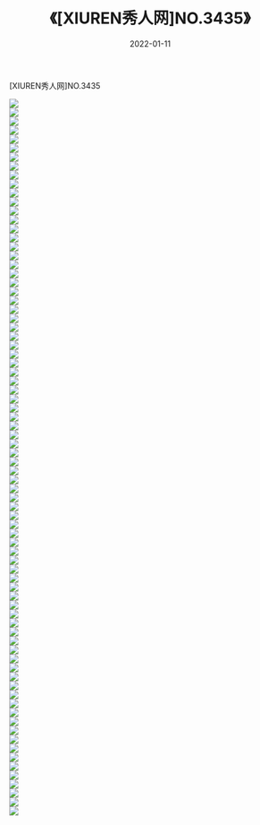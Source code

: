 ﻿---
layout: post
title:  《[XIUREN秀人网]NO.3435》
date:   2022-01-11
img: http://pic.660000.xyz/1:/秀人网/秀人网第04部分/[XIUREN秀人网]NO.3435/000.jpg
categories: [美女, 清纯, 唯美]
---

[XIUREN秀人网]NO.3435

 ![](http://pic.660000.xyz/1:/秀人网/秀人网第04部分/[XIUREN秀人网]NO.3435/001.jpg) <br>![](http://pic.660000.xyz/1:/秀人网/秀人网第04部分/[XIUREN秀人网]NO.3435/002.jpg) <br>![](http://pic.660000.xyz/1:/秀人网/秀人网第04部分/[XIUREN秀人网]NO.3435/003.jpg) <br>![](http://pic.660000.xyz/1:/秀人网/秀人网第04部分/[XIUREN秀人网]NO.3435/004.jpg) <br>![](http://pic.660000.xyz/1:/秀人网/秀人网第04部分/[XIUREN秀人网]NO.3435/005.jpg) <br>![](http://pic.660000.xyz/1:/秀人网/秀人网第04部分/[XIUREN秀人网]NO.3435/006.jpg) <br>![](http://pic.660000.xyz/1:/秀人网/秀人网第04部分/[XIUREN秀人网]NO.3435/007.jpg) <br>![](http://pic.660000.xyz/1:/秀人网/秀人网第04部分/[XIUREN秀人网]NO.3435/008.jpg) <br>![](http://pic.660000.xyz/1:/秀人网/秀人网第04部分/[XIUREN秀人网]NO.3435/009.jpg) <br>![](http://pic.660000.xyz/1:/秀人网/秀人网第04部分/[XIUREN秀人网]NO.3435/010.jpg) <br>![](http://pic.660000.xyz/1:/秀人网/秀人网第04部分/[XIUREN秀人网]NO.3435/011.jpg) <br>![](http://pic.660000.xyz/1:/秀人网/秀人网第04部分/[XIUREN秀人网]NO.3435/012.jpg) <br>![](http://pic.660000.xyz/1:/秀人网/秀人网第04部分/[XIUREN秀人网]NO.3435/013.jpg) <br>![](http://pic.660000.xyz/1:/秀人网/秀人网第04部分/[XIUREN秀人网]NO.3435/014.jpg) <br>![](http://pic.660000.xyz/1:/秀人网/秀人网第04部分/[XIUREN秀人网]NO.3435/015.jpg) <br>![](http://pic.660000.xyz/1:/秀人网/秀人网第04部分/[XIUREN秀人网]NO.3435/016.jpg) <br>![](http://pic.660000.xyz/1:/秀人网/秀人网第04部分/[XIUREN秀人网]NO.3435/017.jpg) <br>![](http://pic.660000.xyz/1:/秀人网/秀人网第04部分/[XIUREN秀人网]NO.3435/018.jpg) <br>![](http://pic.660000.xyz/1:/秀人网/秀人网第04部分/[XIUREN秀人网]NO.3435/019.jpg) <br>![](http://pic.660000.xyz/1:/秀人网/秀人网第04部分/[XIUREN秀人网]NO.3435/020.jpg) <br>![](http://pic.660000.xyz/1:/秀人网/秀人网第04部分/[XIUREN秀人网]NO.3435/021.jpg) <br>![](http://pic.660000.xyz/1:/秀人网/秀人网第04部分/[XIUREN秀人网]NO.3435/022.jpg) <br>![](http://pic.660000.xyz/1:/秀人网/秀人网第04部分/[XIUREN秀人网]NO.3435/023.jpg) <br>![](http://pic.660000.xyz/1:/秀人网/秀人网第04部分/[XIUREN秀人网]NO.3435/024.jpg) <br>![](http://pic.660000.xyz/1:/秀人网/秀人网第04部分/[XIUREN秀人网]NO.3435/025.jpg) <br>![](http://pic.660000.xyz/1:/秀人网/秀人网第04部分/[XIUREN秀人网]NO.3435/026.jpg) <br>![](http://pic.660000.xyz/1:/秀人网/秀人网第04部分/[XIUREN秀人网]NO.3435/027.jpg) <br>![](http://pic.660000.xyz/1:/秀人网/秀人网第04部分/[XIUREN秀人网]NO.3435/028.jpg) <br>![](http://pic.660000.xyz/1:/秀人网/秀人网第04部分/[XIUREN秀人网]NO.3435/029.jpg) <br>![](http://pic.660000.xyz/1:/秀人网/秀人网第04部分/[XIUREN秀人网]NO.3435/030.jpg) <br>![](http://pic.660000.xyz/1:/秀人网/秀人网第04部分/[XIUREN秀人网]NO.3435/031.jpg) <br>![](http://pic.660000.xyz/1:/秀人网/秀人网第04部分/[XIUREN秀人网]NO.3435/032.jpg) <br>![](http://pic.660000.xyz/1:/秀人网/秀人网第04部分/[XIUREN秀人网]NO.3435/033.jpg) <br>![](http://pic.660000.xyz/1:/秀人网/秀人网第04部分/[XIUREN秀人网]NO.3435/034.jpg) <br>![](http://pic.660000.xyz/1:/秀人网/秀人网第04部分/[XIUREN秀人网]NO.3435/035.jpg) <br>![](http://pic.660000.xyz/1:/秀人网/秀人网第04部分/[XIUREN秀人网]NO.3435/036.jpg) <br>![](http://pic.660000.xyz/1:/秀人网/秀人网第04部分/[XIUREN秀人网]NO.3435/037.jpg) <br>![](http://pic.660000.xyz/1:/秀人网/秀人网第04部分/[XIUREN秀人网]NO.3435/038.jpg) <br>![](http://pic.660000.xyz/1:/秀人网/秀人网第04部分/[XIUREN秀人网]NO.3435/039.jpg) <br>![](http://pic.660000.xyz/1:/秀人网/秀人网第04部分/[XIUREN秀人网]NO.3435/040.jpg) <br>![](http://pic.660000.xyz/1:/秀人网/秀人网第04部分/[XIUREN秀人网]NO.3435/041.jpg) <br>![](http://pic.660000.xyz/1:/秀人网/秀人网第04部分/[XIUREN秀人网]NO.3435/042.jpg) <br>![](http://pic.660000.xyz/1:/秀人网/秀人网第04部分/[XIUREN秀人网]NO.3435/043.jpg) <br>![](http://pic.660000.xyz/1:/秀人网/秀人网第04部分/[XIUREN秀人网]NO.3435/044.jpg) <br>![](http://pic.660000.xyz/1:/秀人网/秀人网第04部分/[XIUREN秀人网]NO.3435/045.jpg) <br>![](http://pic.660000.xyz/1:/秀人网/秀人网第04部分/[XIUREN秀人网]NO.3435/046.jpg) <br>![](http://pic.660000.xyz/1:/秀人网/秀人网第04部分/[XIUREN秀人网]NO.3435/047.jpg) <br>![](http://pic.660000.xyz/1:/秀人网/秀人网第04部分/[XIUREN秀人网]NO.3435/048.jpg) <br>![](http://pic.660000.xyz/1:/秀人网/秀人网第04部分/[XIUREN秀人网]NO.3435/049.jpg) <br>![](http://pic.660000.xyz/1:/秀人网/秀人网第04部分/[XIUREN秀人网]NO.3435/050.jpg) <br>![](http://pic.660000.xyz/1:/秀人网/秀人网第04部分/[XIUREN秀人网]NO.3435/051.jpg) <br>![](http://pic.660000.xyz/1:/秀人网/秀人网第04部分/[XIUREN秀人网]NO.3435/052.jpg) <br>![](http://pic.660000.xyz/1:/秀人网/秀人网第04部分/[XIUREN秀人网]NO.3435/053.jpg) <br>![](http://pic.660000.xyz/1:/秀人网/秀人网第04部分/[XIUREN秀人网]NO.3435/054.jpg) <br>![](http://pic.660000.xyz/1:/秀人网/秀人网第04部分/[XIUREN秀人网]NO.3435/055.jpg) <br>![](http://pic.660000.xyz/1:/秀人网/秀人网第04部分/[XIUREN秀人网]NO.3435/056.jpg) <br>![](http://pic.660000.xyz/1:/秀人网/秀人网第04部分/[XIUREN秀人网]NO.3435/057.jpg) <br>![](http://pic.660000.xyz/1:/秀人网/秀人网第04部分/[XIUREN秀人网]NO.3435/058.jpg) <br>![](http://pic.660000.xyz/1:/秀人网/秀人网第04部分/[XIUREN秀人网]NO.3435/059.jpg) <br>![](http://pic.660000.xyz/1:/秀人网/秀人网第04部分/[XIUREN秀人网]NO.3435/060.jpg) <br>![](http://pic.660000.xyz/1:/秀人网/秀人网第04部分/[XIUREN秀人网]NO.3435/061.jpg) <br>![](http://pic.660000.xyz/1:/秀人网/秀人网第04部分/[XIUREN秀人网]NO.3435/062.jpg) <br>![](http://pic.660000.xyz/1:/秀人网/秀人网第04部分/[XIUREN秀人网]NO.3435/063.jpg) <br>![](http://pic.660000.xyz/1:/秀人网/秀人网第04部分/[XIUREN秀人网]NO.3435/064.jpg) <br>![](http://pic.660000.xyz/1:/秀人网/秀人网第04部分/[XIUREN秀人网]NO.3435/065.jpg) <br>![](http://pic.660000.xyz/1:/秀人网/秀人网第04部分/[XIUREN秀人网]NO.3435/066.jpg) <br>![](http://pic.660000.xyz/1:/秀人网/秀人网第04部分/[XIUREN秀人网]NO.3435/067.jpg) <br>![](http://pic.660000.xyz/1:/秀人网/秀人网第04部分/[XIUREN秀人网]NO.3435/068.jpg) <br>![](http://pic.660000.xyz/1:/秀人网/秀人网第04部分/[XIUREN秀人网]NO.3435/069.jpg) <br>![](http://pic.660000.xyz/1:/秀人网/秀人网第04部分/[XIUREN秀人网]NO.3435/070.jpg) <br>![](http://pic.660000.xyz/1:/秀人网/秀人网第04部分/[XIUREN秀人网]NO.3435/071.jpg) <br>![](http://pic.660000.xyz/1:/秀人网/秀人网第04部分/[XIUREN秀人网]NO.3435/072.jpg) <br>![](http://pic.660000.xyz/1:/秀人网/秀人网第04部分/[XIUREN秀人网]NO.3435/073.jpg) <br>![](http://pic.660000.xyz/1:/秀人网/秀人网第04部分/[XIUREN秀人网]NO.3435/074.jpg) <br>![](http://pic.660000.xyz/1:/秀人网/秀人网第04部分/[XIUREN秀人网]NO.3435/075.jpg) <br>![](http://pic.660000.xyz/1:/秀人网/秀人网第04部分/[XIUREN秀人网]NO.3435/076.jpg) <br>![](http://pic.660000.xyz/1:/秀人网/秀人网第04部分/[XIUREN秀人网]NO.3435/077.jpg) <br>![](http://pic.660000.xyz/1:/秀人网/秀人网第04部分/[XIUREN秀人网]NO.3435/078.jpg) <br>![](http://pic.660000.xyz/1:/秀人网/秀人网第04部分/[XIUREN秀人网]NO.3435/079.jpg) <br>![](http://pic.660000.xyz/1:/秀人网/秀人网第04部分/[XIUREN秀人网]NO.3435/080.jpg) <br>
